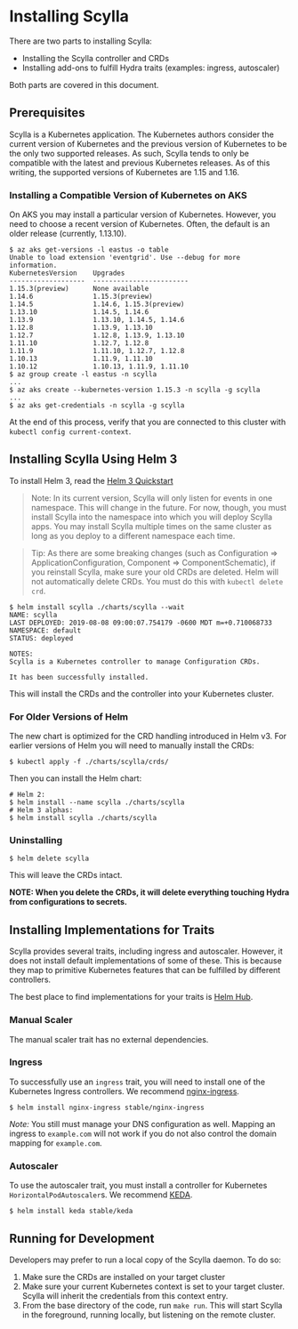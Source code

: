 # Installing Scylla

There are two parts to installing Scylla:

- Installing the Scylla controller and CRDs
- Installing add-ons to fulfill Hydra traits (examples: ingress, autoscaler)

Both parts are covered in this document.

## Prerequisites

Scylla is a Kubernetes application. The Kubernetes authors consider the current version of Kubernetes and the previous version of Kubernetes to be the only two supported releases. As such, Scylla tends to only be compatible with the latest and previous Kubernetes releases. As of this writing, the supported versions of Kubernetes are 1.15 and 1.16.

### Installing a Compatible Version of Kubernetes on AKS

On AKS you may install a particular version of Kubernetes. However, you need to choose a recent version of Kubernetes. Often, the default is an older release (currently, 1.13.10).

```console
$ az aks get-versions -l eastus -o table
Unable to load extension 'eventgrid'. Use --debug for more information.
KubernetesVersion    Upgrades
-------------------  ------------------------
1.15.3(preview)      None available
1.14.6               1.15.3(preview)
1.14.5               1.14.6, 1.15.3(preview)
1.13.10              1.14.5, 1.14.6
1.13.9               1.13.10, 1.14.5, 1.14.6
1.12.8               1.13.9, 1.13.10
1.12.7               1.12.8, 1.13.9, 1.13.10
1.11.10              1.12.7, 1.12.8
1.11.9               1.11.10, 1.12.7, 1.12.8
1.10.13              1.11.9, 1.11.10
1.10.12              1.10.13, 1.11.9, 1.11.10
$ az group create -l eastus -n scylla
...
$ az aks create --kubernetes-version 1.15.3 -n scylla -g scylla
...
$ az aks get-credentials -n scylla -g scylla
```

At the end of this process, verify that you are connected to this cluster with `kubectl config current-context`.

## Installing Scylla Using Helm 3

To install Helm 3, read the [Helm 3 Quickstart](https://v3.helm.sh/docs/intro/quickstart/)

> Note: In its current version, Scylla will only listen for events in one namespace. This will change in the future. For now, though, you must install Scylla into the namespace into which you will deploy Scylla apps. You may install Scylla multiple times on the same cluster as long as you deploy to a different namespace each time.
 
> Tip: As there are some breaking changes (such as Configuration => ApplicationConfiguration, Component => ComponentSchematic), if you reinstall Scylla, make sure your old CRDs are deleted. Helm will not automatically delete CRDs. You must do this with `kubectl delete crd`.

```console
$ helm install scylla ./charts/scylla --wait
NAME: scylla
LAST DEPLOYED: 2019-08-08 09:00:07.754179 -0600 MDT m=+0.710068733
NAMESPACE: default
STATUS: deployed

NOTES:
Scylla is a Kubernetes controller to manage Configuration CRDs.

It has been successfully installed.
```

This will install the CRDs and the controller into your Kubernetes cluster.

### For Older Versions of Helm

The new chart is optimized for the CRD handling introduced in Helm v3. For earlier versions of Helm you will need to manually install the CRDs:

```console
$ kubectl apply -f ./charts/scylla/crds/
```

Then you can install the Helm chart:

```console
# Helm 2:
$ helm install --name scylla ./charts/scylla
# Helm 3 alphas:
$ helm install scylla ./charts/scylla
```

### Uninstalling

```console
$ helm delete scylla
```

This will leave the CRDs intact.

**NOTE: When you delete the CRDs, it will delete everything touching Hydra from configurations to secrets.**

## Installing Implementations for Traits

Scylla provides several traits, including ingress and autoscaler. However, it does not install default implementations of some of these. This is because they map to primitive Kubernetes features that can be fulfilled by  different controllers.

The best place to find implementations for your traits is [Helm Hub](https://hub.helm.sh/).

### Manual Scaler

The manual scaler trait has no external dependencies.

### Ingress

To successfully use an `ingress` trait, you will need to install one of the Kubernetes Ingress controllers. We recommend [nginx-ingress](https://hub.helm.sh/charts/stable/nginx-ingress).

```console
$ helm install nginx-ingress stable/nginx-ingress
```

*Note:* You still must manage your DNS configuration as well. Mapping an ingress to `example.com` will not work if you do not also control the domain mapping for `example.com`.

### Autoscaler

To use the autoscaler trait, you must install a controller for Kubernetes `HorizontalPodAutoscaler`s. We recommend [KEDA](https://hub.helm.sh/charts/kedacore/keda-edge).

```
$ helm install keda stable/keda
```

## Running for Development

Developers may prefer to run a local copy of the Scylla daemon. To do so:

1. Make sure the CRDs are installed on your target cluster
2. Make sure your current Kubernetes context is set to your target cluster. Scylla will inherit the credentials from this context entry.
3. From the base directory of the code, run `make run`. This will start Scylla in the foreground, running locally, but listening on the remote cluster.